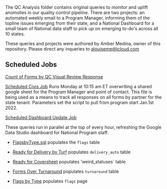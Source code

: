 The QC Analysis folder contains original queries to monitor and uplift anomolies in our quality control pipeline. There are two projects: an automated weekly email to a Program Manager, informing them of the topline issues emerging from their state, and a National Dashboard for a small team of National data staff to pick up on emerging to-do's across all 10 states.

These queries and projects were authored by Amber Medina, owner of this repository. Please direct any inqueries to [alouiseme@icloud.com](mailto:alouiseme@icloud.com?subject=GitRepo%20QCAnalysis)

Scheduled Jobs
--
[Count of Forms by QC Visual Review Response](https://github.com/bigkidsonly/SampleQueries/blob/main/QCAnalysis/CountFormsbyQCResponse.sql)

[Scheduled Civis Job](https://platform.civisanalytics.com/spa/#/scripts/sql/150897467)
Runs Monday at 10:15 am ET overwriting a shared google sheet for the Program Manager and point of contact. This file
is being used as a means to track all responses on all forms by partner for the state tenant. Parameters set the script to pull from program start Jan.1st 2022.


[Scheduled Dashboard Update Job](https://platform.civisanalytics.com/users/sign_in/#/exports/154571384)

These queries run in parallel at the top of every hour, refreshing the Google Data Studio dashboard for National Program staff.

- [FlagsbyType.sql](https://github.com/bigkidsonly/SampleQueries/blob/main/QCAnalysis/FlagsbyType.sql) populates the `flags` table

- [Ready for Delivery by Turf](https://github.com/bigkidsonly/SampleQueries/blob/main/QCAnalysis/ReadyforDeliverybyTurf.sql) populates `delivery_auto` table

- [Ready for Coversheet](https://github.com/bigkidsonly/SampleQueries/blob/main/QCAnalysis/ReadyforCoversheet.sql) populates 'weird_statuses` table

- [Forms Over Turnaround](https://github.com/bigkidsonly/SampleQueries/blob/main/QCAnalysis/FormsOverTurnaround.sql) populates `turnaround` table

- [Flags by Type](https://github.com/bigkidsonly/SampleQueries/blob/main/QCAnalysis/FlagsbyType.sql) populates `flags` page
